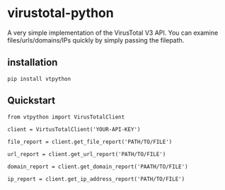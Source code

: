 # virustotal-python
A very simple implementation of the VirusTotal V3 API. You can examine files/urls/domains/IPs quickly by simply passing the filepath.

## installation

```pip install vtpython```

## Quickstart


``` 
from vtpython import VirusTotalClient

client = VirtusTotalClient('YOUR-API-KEY')

file_report = client.get_file_report('PATH/TO/FILE')

url_report = client.get_url_report('PATH/TO/FILE')

domain_report = client.get_domain_report('PAATH/TO/FILE')

ip_report = client.get_ip_address_report('PATH/TO/FILE')

```
